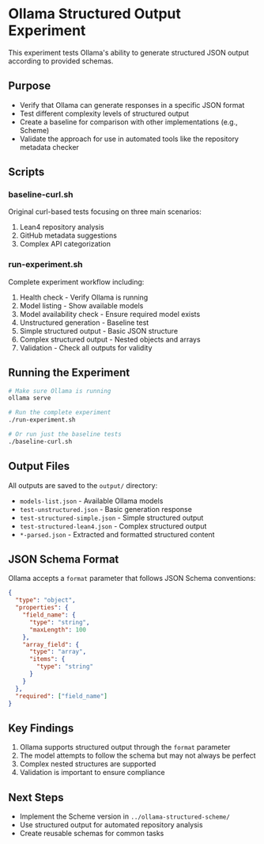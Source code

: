 # Ollama Structured Output Experiment

This experiment tests Ollama's ability to generate structured JSON output according to provided schemas.

## Purpose

- Verify that Ollama can generate responses in a specific JSON format
- Test different complexity levels of structured output
- Create a baseline for comparison with other implementations (e.g., Scheme)
- Validate the approach for use in automated tools like the repository metadata checker

## Scripts

### baseline-curl.sh
Original curl-based tests focusing on three main scenarios:
1. Lean4 repository analysis
2. GitHub metadata suggestions
3. Complex API categorization

### run-experiment.sh
Complete experiment workflow including:
1. Health check - Verify Ollama is running
2. Model listing - Show available models
3. Model availability check - Ensure required model exists
4. Unstructured generation - Baseline test
5. Simple structured output - Basic JSON structure
6. Complex structured output - Nested objects and arrays
7. Validation - Check all outputs for validity

## Running the Experiment

```bash
# Make sure Ollama is running
ollama serve

# Run the complete experiment
./run-experiment.sh

# Or run just the baseline tests
./baseline-curl.sh
```

## Output Files

All outputs are saved to the `output/` directory:
- `models-list.json` - Available Ollama models
- `test-unstructured.json` - Basic generation response
- `test-structured-simple.json` - Simple structured output
- `test-structured-lean4.json` - Complex structured output
- `*-parsed.json` - Extracted and formatted structured content

## JSON Schema Format

Ollama accepts a `format` parameter that follows JSON Schema conventions:

```json
{
  "type": "object",
  "properties": {
    "field_name": {
      "type": "string",
      "maxLength": 100
    },
    "array_field": {
      "type": "array",
      "items": {
        "type": "string"
      }
    }
  },
  "required": ["field_name"]
}
```

## Key Findings

1. Ollama supports structured output through the `format` parameter
2. The model attempts to follow the schema but may not always be perfect
3. Complex nested structures are supported
4. Validation is important to ensure compliance

## Next Steps

- Implement the Scheme version in `../ollama-structured-scheme/`
- Use structured output for automated repository analysis
- Create reusable schemas for common tasks